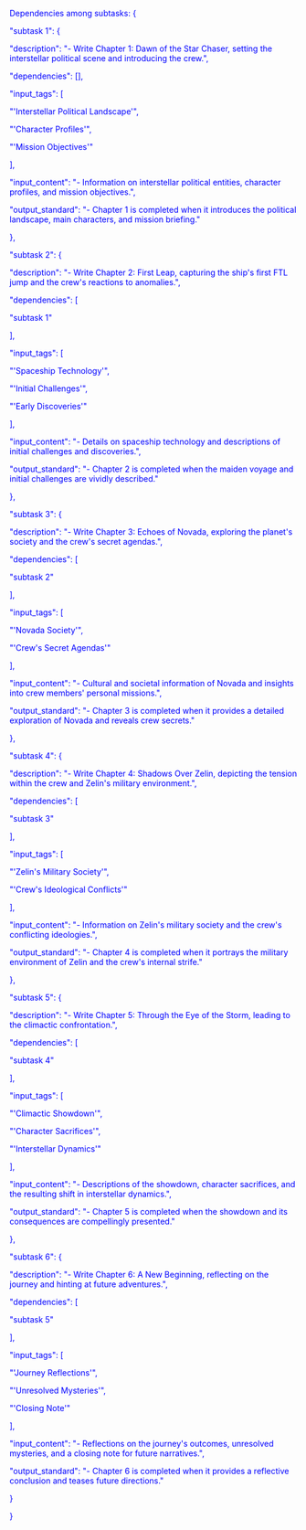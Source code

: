 
<span style='color: blue;'>Dependencies among subtasks: {</span>

<span style='color: blue;'>    &quot;subtask 1&quot;: {</span>

<span style='color: blue;'>        &quot;description&quot;: &quot;- Write Chapter 1: Dawn of the Star Chaser, setting the interstellar political scene and introducing the crew.&quot;,</span>

<span style='color: blue;'>        &quot;dependencies&quot;: [],</span>

<span style='color: blue;'>        &quot;input_tags&quot;: [</span>

<span style='color: blue;'>            &quot;&#x27;Interstellar Political Landscape&#x27;&quot;,</span>

<span style='color: blue;'>            &quot;&#x27;Character Profiles&#x27;&quot;,</span>

<span style='color: blue;'>            &quot;&#x27;Mission Objectives&#x27;&quot;</span>

<span style='color: blue;'>        ],</span>

<span style='color: blue;'>        &quot;input_content&quot;: &quot;- Information on interstellar political entities, character profiles, and mission objectives.&quot;,</span>

<span style='color: blue;'>        &quot;output_standard&quot;: &quot;- Chapter 1 is completed when it introduces the political landscape, main characters, and mission briefing.&quot;</span>

<span style='color: blue;'>    },</span>

<span style='color: blue;'>    &quot;subtask 2&quot;: {</span>

<span style='color: blue;'>        &quot;description&quot;: &quot;- Write Chapter 2: First Leap, capturing the ship&#x27;s first FTL jump and the crew&#x27;s reactions to anomalies.&quot;,</span>

<span style='color: blue;'>        &quot;dependencies&quot;: [</span>

<span style='color: blue;'>            &quot;subtask 1&quot;</span>

<span style='color: blue;'>        ],</span>

<span style='color: blue;'>        &quot;input_tags&quot;: [</span>

<span style='color: blue;'>            &quot;&#x27;Spaceship Technology&#x27;&quot;,</span>

<span style='color: blue;'>            &quot;&#x27;Initial Challenges&#x27;&quot;,</span>

<span style='color: blue;'>            &quot;&#x27;Early Discoveries&#x27;&quot;</span>

<span style='color: blue;'>        ],</span>

<span style='color: blue;'>        &quot;input_content&quot;: &quot;- Details on spaceship technology and descriptions of initial challenges and discoveries.&quot;,</span>

<span style='color: blue;'>        &quot;output_standard&quot;: &quot;- Chapter 2 is completed when the maiden voyage and initial challenges are vividly described.&quot;</span>

<span style='color: blue;'>    },</span>

<span style='color: blue;'>    &quot;subtask 3&quot;: {</span>

<span style='color: blue;'>        &quot;description&quot;: &quot;- Write Chapter 3: Echoes of Novada, exploring the planet&#x27;s society and the crew&#x27;s secret agendas.&quot;,</span>

<span style='color: blue;'>        &quot;dependencies&quot;: [</span>

<span style='color: blue;'>            &quot;subtask 2&quot;</span>

<span style='color: blue;'>        ],</span>

<span style='color: blue;'>        &quot;input_tags&quot;: [</span>

<span style='color: blue;'>            &quot;&#x27;Novada Society&#x27;&quot;,</span>

<span style='color: blue;'>            &quot;&#x27;Crew&#x27;s Secret Agendas&#x27;&quot;</span>

<span style='color: blue;'>        ],</span>

<span style='color: blue;'>        &quot;input_content&quot;: &quot;- Cultural and societal information of Novada and insights into crew members&#x27; personal missions.&quot;,</span>

<span style='color: blue;'>        &quot;output_standard&quot;: &quot;- Chapter 3 is completed when it provides a detailed exploration of Novada and reveals crew secrets.&quot;</span>

<span style='color: blue;'>    },</span>

<span style='color: blue;'>    &quot;subtask 4&quot;: {</span>

<span style='color: blue;'>        &quot;description&quot;: &quot;- Write Chapter 4: Shadows Over Zelin, depicting the tension within the crew and Zelin&#x27;s military environment.&quot;,</span>

<span style='color: blue;'>        &quot;dependencies&quot;: [</span>

<span style='color: blue;'>            &quot;subtask 3&quot;</span>

<span style='color: blue;'>        ],</span>

<span style='color: blue;'>        &quot;input_tags&quot;: [</span>

<span style='color: blue;'>            &quot;&#x27;Zelin&#x27;s Military Society&#x27;&quot;,</span>

<span style='color: blue;'>            &quot;&#x27;Crew&#x27;s Ideological Conflicts&#x27;&quot;</span>

<span style='color: blue;'>        ],</span>

<span style='color: blue;'>        &quot;input_content&quot;: &quot;- Information on Zelin&#x27;s military society and the crew&#x27;s conflicting ideologies.&quot;,</span>

<span style='color: blue;'>        &quot;output_standard&quot;: &quot;- Chapter 4 is completed when it portrays the military environment of Zelin and the crew&#x27;s internal strife.&quot;</span>

<span style='color: blue;'>    },</span>

<span style='color: blue;'>    &quot;subtask 5&quot;: {</span>

<span style='color: blue;'>        &quot;description&quot;: &quot;- Write Chapter 5: Through the Eye of the Storm, leading to the climactic confrontation.&quot;,</span>

<span style='color: blue;'>        &quot;dependencies&quot;: [</span>

<span style='color: blue;'>            &quot;subtask 4&quot;</span>

<span style='color: blue;'>        ],</span>

<span style='color: blue;'>        &quot;input_tags&quot;: [</span>

<span style='color: blue;'>            &quot;&#x27;Climactic Showdown&#x27;&quot;,</span>

<span style='color: blue;'>            &quot;&#x27;Character Sacrifices&#x27;&quot;,</span>

<span style='color: blue;'>            &quot;&#x27;Interstellar Dynamics&#x27;&quot;</span>

<span style='color: blue;'>        ],</span>

<span style='color: blue;'>        &quot;input_content&quot;: &quot;- Descriptions of the showdown, character sacrifices, and the resulting shift in interstellar dynamics.&quot;,</span>

<span style='color: blue;'>        &quot;output_standard&quot;: &quot;- Chapter 5 is completed when the showdown and its consequences are compellingly presented.&quot;</span>

<span style='color: blue;'>    },</span>

<span style='color: blue;'>    &quot;subtask 6&quot;: {</span>

<span style='color: blue;'>        &quot;description&quot;: &quot;- Write Chapter 6: A New Beginning, reflecting on the journey and hinting at future adventures.&quot;,</span>

<span style='color: blue;'>        &quot;dependencies&quot;: [</span>

<span style='color: blue;'>            &quot;subtask 5&quot;</span>

<span style='color: blue;'>        ],</span>

<span style='color: blue;'>        &quot;input_tags&quot;: [</span>

<span style='color: blue;'>            &quot;&#x27;Journey Reflections&#x27;&quot;,</span>

<span style='color: blue;'>            &quot;&#x27;Unresolved Mysteries&#x27;&quot;,</span>

<span style='color: blue;'>            &quot;&#x27;Closing Note&#x27;&quot;</span>

<span style='color: blue;'>        ],</span>

<span style='color: blue;'>        &quot;input_content&quot;: &quot;- Reflections on the journey&#x27;s outcomes, unresolved mysteries, and a closing note for future narratives.&quot;,</span>

<span style='color: blue;'>        &quot;output_standard&quot;: &quot;- Chapter 6 is completed when it provides a reflective conclusion and teases future directions.&quot;</span>

<span style='color: blue;'>    }</span>

<span style='color: blue;'>}</span>
